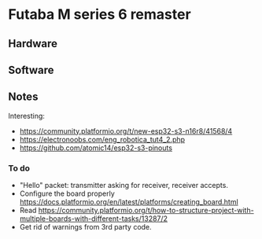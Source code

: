 
# Futaba M series 6 remaster



<!----------------------------------------------------------------------------->



## Hardware

<!-- pins -->


<!----------------------------------------------------------------------------->

## Software



<!----------------------------------------------------------------------------->

## Notes

Interesting:
+ https://community.platformio.org/t/new-esp32-s3-n16r8/41568/4
+ https://electronoobs.com/eng_robotica_tut4_2.php
+ https://github.com/atomic14/esp32-s3-pinouts

### To do

+ "Hello" packet: transmitter asking for receiver, receiver accepts.
+ Configure the board properly https://docs.platformio.org/en/latest/platforms/creating_board.html
+ Read https://community.platformio.org/t/how-to-structure-project-with-multiple-boards-with-different-tasks/13287/2
+ Get rid of warnings from 3rd party code.
